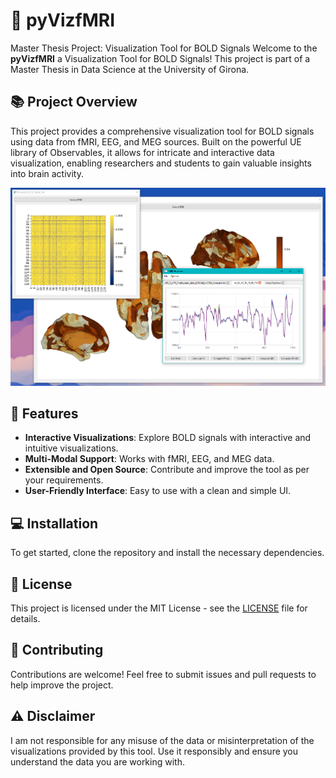 # 🧠 pyVizfMRI

Master Thesis Project: Visualization Tool for BOLD Signals
Welcome to the **pyVizfMRI** a Visualization Tool for BOLD Signals! This project is part of a Master Thesis in Data Science at the University of Girona.

## 📚 Project Overview

This project provides a comprehensive visualization tool for BOLD signals using data from fMRI, EEG, and MEG sources. Built on the powerful UE library of Observables, it allows for intricate and interactive data visualization, enabling researchers and students to gain valuable insights into brain activity.

![Overview](overview/overview.PNG)

## 🚀 Features

- **Interactive Visualizations**: Explore BOLD signals with interactive and intuitive visualizations.
- **Multi-Modal Support**: Works with fMRI, EEG, and MEG data.
- **Extensible and Open Source**: Contribute and improve the tool as per your requirements.
- **User-Friendly Interface**: Easy to use with a clean and simple UI.

## 💻 Installation

To get started, clone the repository and install the necessary dependencies.

## 📝 License

This project is licensed under the MIT License - see the [LICENSE](https://github.com/Jumalita/pyVizfMRI/blob/main/LICENSE) file for details.

## 🤝 Contributing

Contributions are welcome! Feel free to submit issues and pull requests to help improve the project.

## ⚠️ Disclaimer

I am not responsible for any misuse of the data or misinterpretation of the visualizations provided by this tool. Use it responsibly and ensure you understand the data you are working with.
